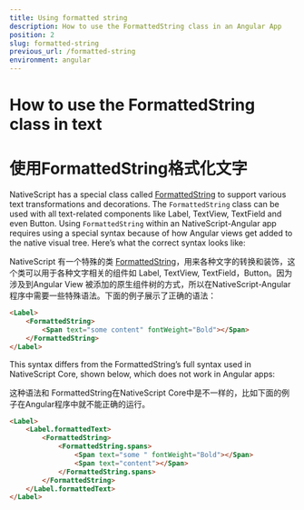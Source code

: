 ```yaml
---
title: Using formatted string
description: How to use the FormattedString class in an Angular App
position: 2
slug: formatted-string
previous_url: /formatted-string
environment: angular
---
```


# How to use the FormattedString class in text

# 使用FormattedString格式化文字

NativeScript has a special class called [FormattedString](http://docs.nativescript.org/api-reference/classes/_text_formatted_string_.formattedstring.html) to support various text transformations and decorations. The `FormattedString` class can be used with all text-related components like Label, TextView, TextField and even Button. Using `FormattedString` within an NativeScript-Angular app requires using a special syntax because of how Angular views get added to the native visual tree. Here’s what the correct syntax looks like:

NativeScript 有一个特殊的类 [FormattedString](http://docs.nativescript.org/api-reference/classes/_text_formatted_string_.formattedstring.html)，用来各种文字的转换和装饰，这个类可以用于各种文字相关的组件如 Label, TextView, TextField，Button。因为涉及到Angular View 被添加的原生组件树的方式，所以在NativeScript-Angular程序中需要一些特殊语法。下面的例子展示了正确的语法：

```HTML
<Label>
    <FormattedString>
        <Span text="some content" fontWeight="Bold"></Span>
    </FormattedString>
</Label>
```

This syntax differs from the FormattedString’s full syntax used in NativeScript Core, shown below, which does not work in Angular apps:

这种语法和 FormattedString在NativeScript Core中是不一样的，比如下面的例子在Angular程序中就不能正确的运行。

```HTML
<Label>
    <Label.formattedText>
        <FormattedString>
            <FormattedString.spans>
                <Span text="some " fontWeight="Bold"></Span>
                <Span text="content"></Span>
            </FormattedString.spans>
        </FormattedString>
    </Label.formattedText>
</Label>
```
